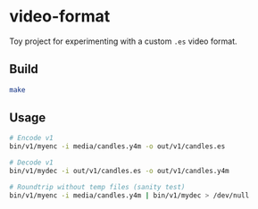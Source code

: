 # video-format

Toy project for experimenting with a custom `.es` video format.

## Build
```bash
make
````

## Usage

```bash
# Encode v1
bin/v1/myenc -i media/candles.y4m -o out/v1/candles.es

# Decode v1
bin/v1/mydec -i out/v1/candles.es -o out/v1/candles.y4m

# Roundtrip without temp files (sanity test)
bin/v1/myenc -i media/candles.y4m | bin/v1/mydec > /dev/null
```
